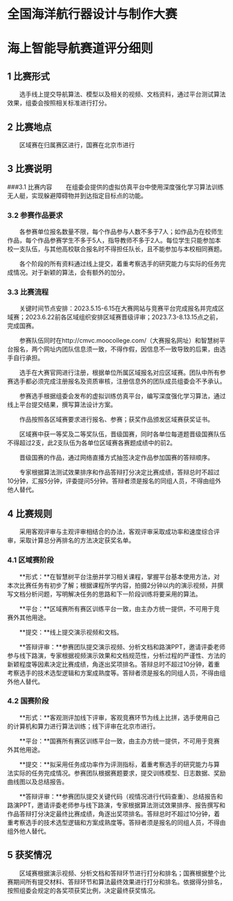 # 全国海洋航行器设计与制作大赛
# 海上智能导航赛道评分细则

## 1 比赛形式
&emsp;&emsp;选手线上提交导航算法、模型以及相关的视频、文档资料，通过平台测试算法效果，组委会按照相关标准进行打分。
## 2 比赛地点
&emsp;&emsp;区域赛在归属赛区进行，国赛在北京市进行
## 3 比赛说明
###3.1 比赛内容
&emsp;&emsp;在组委会提供的虚拟仿真平台中使用深度强化学习算法训练无人艇，实现躲避障碍物并到达指定目标点的功能。
### 3.2 参赛作品要求
&emsp;&emsp;各参赛单位报名数量不限，每个作品参与人数不多于7人；如作品为在校师生作品，每个作品参赛学生不多于5人，指导教师不多于2人。每位学生只能参加本校一支队伍，与其他高校联合报名时不得担任队长，且不能参加与本校相同赛题。

&emsp;&emsp;各个阶段的所有资料通过线上提交，着重考察选手的研究能力与实际的任务完成情况。对于新颖的算法，会有额外的加分。
### 3.3 比赛流程
&emsp;&emsp;关键时间节点安排：2023.5.15-6.15在大赛网站与竞赛平台完成报名并完成区域赛；2023.6.22前各区域组织安排区域赛晋级评审；2023.7.3-8.13.15点之前，完成国赛。

&emsp;&emsp;参赛队伍同时在http://cmvc.moocollege.com/（大赛报名网址）和智慧树平台报名，两个网址内团队信息须一致，不得作假，因信息不一致导致的后果，由选手自行承担。

&emsp;&emsp;选手在大赛官网进行注册，根据单位所属区域报名对应区域赛。团队中所有参赛选手都必须完成注册报名及资质审核，注册信息外的团队成员组委会不予承认。

&emsp;&emsp;参赛选手根据组委会发布的虚拟训练仿真平台，编写深度强化学习算法，通过线上平台提交结果，撰写算法设计方案。

&emsp;&emsp;作品按照各区域赛要求进行报名、参赛；获奖作品颁发区域赛获奖证书。

&emsp;&emsp;区域赛中获一等奖及二等奖队伍，晋级国赛，同时各单位每道题晋级国赛队伍不得超过2支，此2支队伍为各单位区域赛各赛题成绩中的前2。

&emsp;&emsp;晋级国赛的作品，通过网络直播方式抽签决定作品参加国赛的答辩顺序。

&emsp;&emsp;专家根据算法测试效果排序和作品答辩打分决定比赛成绩，答辩总时不超过10分钟，汇报5分钟，评委提问5分钟。答辩者须是报名的同组人员，不得由组外他人替代。
## 4 比赛规则
&emsp;&emsp;采用客观评审与主观评审相结合的办法，客观评审采取成功率和速度综合评审，采取计算总分再排名的方法决定获奖名单。
### 4.1 区域赛阶段
&emsp;&emsp;**形式：**在智慧树平台注册并学习相关课程，掌握平台基本使用方法，对本次比赛任务有初步了解；根据课程所学内容，拍摄2分钟以内的演示视频，并撰写文档分析问题，写明解决任务的思路和下一阶段训练将要采用的算法。

&emsp;&emsp;**平台：**区域赛所有赛区训练平台一致，由主办方统一提供，不可用于竞赛外其他用途。

&emsp;&emsp;**提交：**线上提交演示视频和文档。 

&emsp;&emsp;**答辩评审：**参赛团队提交演示视频、分析文档和路演PPT，邀请评委老师参与线下路演，专家根据视频演示效果和文档规范性，分析过程的严谨性、方法的新颖程度等因素决定比赛成绩，角逐出奖项排名。答辩总时不超过10分钟，着重考察选手的技术选型逻辑和方案成熟度等。答辩者须是报名的同组人员，不得由组外他人替代。
### 4.2 国赛阶段
&emsp;&emsp;**形式：**客观测评加线下评审，客观竞赛环节为线上比拼，选手使用自己的计算机和算力进行算法训练；线下评审在北京市进行。

&emsp;&emsp;**平台：**国赛所有赛区训练平台一致，由主办方统一提供，不可用于竞赛外其他用途。

&emsp;&emsp;**提交：**拟采用任务成功率作为评测指标，着重考察选手的研究能力与算法实际的任务完成情况。参赛团队根据赛题要求，提交训练模型、日志数据、奖励曲线图以及总结报告。

&emsp;&emsp;**答辩评审：**参赛团队提交关键代码（视情况进行代码查重）、总结报告和路演PPT，邀请评委老师参与线下路演，专家根据算法测试效果排序、报告撰写和作品答辩打分决定最终比赛成绩，角逐出奖项排名。答辩总时不超过10分钟，着重考察选手的技术选型逻辑和方案成熟度等。答辩者须是报名的同组人员，不得由组外他人替代。
## 5 获奖情况
&emsp;&emsp;区域赛根据演示视频、分析文档和答辩环节进行打分和排名；国赛根据整个比赛期间所有提交材料、答辩环节和算法最终效果进行打分和排名。依据得分排名，按照组委会规定的各奖项获奖比例，决定最终获奖情况。
